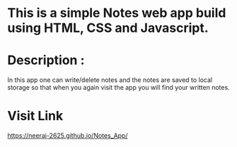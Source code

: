 # This is a simple Notes web app build using HTML, CSS and Javascript.
# Description : 
In this app one can write/delete notes and the notes are saved to local storage so that when you again visit the app you will find your written notes.
# Visit Link  
  https://neeraj-2625.github.io/Notes_App/
